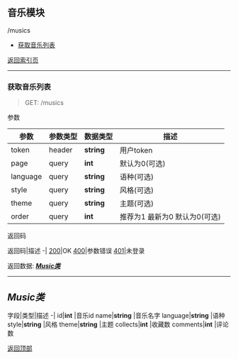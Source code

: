 ## 音乐模块

/musics
- [获取音乐列表](#musics_get)

[返回索引页](index.md.html)

<a id="musics_get"></a>

---

### 获取音乐列表
>GET: /musics

参数

参数|参数类型|数据类型|描述
-|-|-|-
token|header|**string** |用户token
page|query|**int** |默认为0(可选)
language|query|**string** |语种(可选)
style|query|**string** |风格(可选)
theme|query|**string** |主题(可选)
order|query|**int** |推荐为1 最新为0 默认为0(可选)

返回码

返回码|描述
-|
[200](index.md.html#200)|OK
[400](index.md.html#400)|参数错误
[401](index.md.html#401)|未登录

返回数据: [***Music类***](#class_music)

<a id="class_music"></a>

---

## ***Music类***
字段|类型|描述
-|
id|**int** |音乐id
name|**string** |音乐名字
language|**string** |语种
style|**string** |风格
theme|**string** |主题
collects|**int** |收藏数
comments|**int** |评论数

[返回顶部](#)
